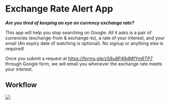 # Exchange Rate Alert App

_**Are you tired of keeping an eye on currency exchange rate?**_

This app will help you stop searching on Google. All it asks is a pair of currencies (exchange-from & exchange-to), a rate of your interest, and your email (An expiry date of watching is optional).
No signup or anything else is required!

Once you submit a request at https://forms.gle/zS8u8P49dMfYm6TP7 through Google form, we will email you whenever the exchange rate meets your interest.


## Workflow
![](../../Downloads/ExchangeRateAlert_WorkFlow.jpg)